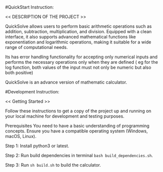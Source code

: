 #QuickStart Instruction:

<< DESCRIPTION OF THE PROJECT >>

QuickSolve allows users to perform basic arithmetic operations such as addition, subtraction, multiplication, and division. Equipped with a clean interface, it also supports advanced mathematical functions like exponentiation and logarithmic operations, making it suitable for a wide range of computational needs.

Its has error handling functionality for accepting only numerical inputs and performs the necessary operations only when they are defined ( eg for the log function, both values of the input must not only be numeric but also both positive)

QuickSolve is an advance version of mathematic calculator.

#Development Instruction:

<< Getting Started >>

Follow these instructions to get a copy of the project up and running on your local machine for development and testing purposes.

Prerequisites
You need to have a basic understanding of programming concepts.
Ensure you have a compatible operating system (Windows, macOS, Linux).

Step 1: Install python3 or latest.

Step 2: Run build dependencies in terminal `bash build_dependencies.sh`.

Step 3: Run `sh build.sh` to build the calculator.

